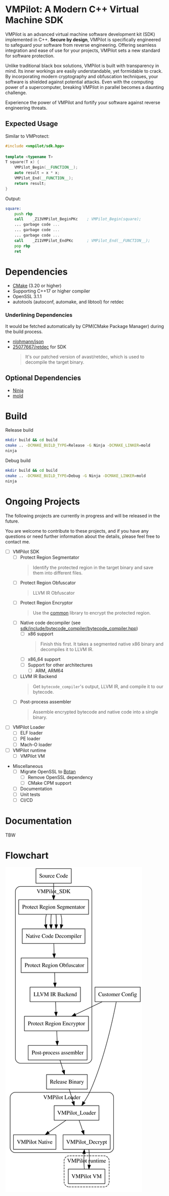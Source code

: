 # VMPilot: A Modern C++ Virtual Machine SDK

VMPilot is an advanced virtual machine software development kit (SDK) implemented in C++. **Secure by design**, VMPilot is specifically engineered to safeguard your software from reverse engineering. Offering seamless integration and ease of use for your projects, VMPilot sets a new standard for software protection.

Unlike traditional black box solutions, VMPilot is built with transparency in mind. Its inner workings are easily understandable, yet formidable to crack. By incorporating modern cryptography and obfuscation techniques, your software is shielded against potential attacks. Even with the computing power of a supercomputer, breaking VMPilot in parallel becomes a daunting challenge.

Experience the power of VMPilot and fortify your software against reverse engineering threats.

## Expected Usage
Similar to VMProtect:
```cpp
#include <vmpilot/sdk.hpp>

template <typename T>
T square(T x) {
    VMPilot_Begin(__FUNCTION__);
    auto result = x * x;
    VMPilot_End(__FUNCTION__);
    return result;
}
```

Output:
```asm
square:
    push rbp
    call    _Z13VMPilot_BeginPKc    ; VMPilot_Begin(square);
    ... garbage code ...
    ... garbage code ...
    ... garbage code ...
    call    _Z11VMPilot_EndPKc      ; VMPilot_End(__FUNCTION__);
    pop rbp
    ret
```

# Dependencies
- [CMake](https://cmake.org/download/) (3.20 or higher)
- Supporting C++17 or higher compiler
- OpenSSL 3.1.1
- autotools (autoconf, automake, and libtool) for retdec

### Underlining Dependencies
It would be fetched automatically by CPM(CMake Package Manager) during the build process.
- [nlohmann/json](https://github.com/nlohmann/json)
- [25077667/retdec](https://github.com/25077667/retdec) for SDK
    > It's our patched version of avast/retdec, which is used to decompile the target binary.

## Optional Dependencies
- [Ninja](https://github.com/ninja-build/ninja)
- [mold](https://github.com/rui314/mold)

# Build
Release build
```bash
mkdir build && cd build
cmake .. -DCMAKE_BUILD_TYPE=Release -G Ninja -DCMAKE_LINKER=mold
ninja
```

Debug build
```bash
mkdir build && cd build
cmake .. -DCMAKE_BUILD_TYPE=Debug -G Ninja -DCMAKE_LINKER=mold
ninja
```

# Ongoing Projects

The following projects are currently in progress and will be released in the future.

You are welcome to contribute to these projects, and if you have any questions or need 
further information about the details, please feel free to contact me.


- [ ] VMPilot SDK
    - [ ] Protect Region Segmentator
        > Identify the protected region in the target binary and save them into different files.
    - [ ] Protect Region Obfuscator
        > LLVM IR Obfuscator
    - [ ] Protect Region Encryptor
        > Use the [common](common/) library to encrypt the protected region.
    - [ ] Native code decompiler (see [sdk/include/bytecode_compiler/bytecode_compiler.hpp](sdk/include/bytecode_compiler/bytecode_compiler.hpp))
        - [ ] x86 support
            > Finish this first.
            > It takes a segmented native x86 binary and decompiles it to LLVM IR.
        - [ ] x86_64 support
        - [ ] Support for other architectures
            - [ ] ARM, ARM64
    - [ ] LLVM IR Backend
        > Get `bytecode_compiler`'s output, LLVM IR, and compile it to our bytecode.
    - [ ] Post-process assembler
        > Assemble encrypted bytecode and native code into a single binary.

- [ ] VMPilot Loader
    - [ ] ELF loader
    - [ ] PE loader
    - [ ] Mach-O loader

- [ ] VMPilot runtime
    - [ ] VMPilot VM

- Miscellaneous
    - [ ] Migrate OpenSSL to [Botan](https://github.com/randombit/botan)
        - [ ] Remove OpenSSL dependency
        - [ ] CMake CPM support
    - [ ] Documentation
    - [ ] Unit tests
    - [ ] CI/CD

# Documentation

TBW

# Flowchart
![](/assets/outline.svg)